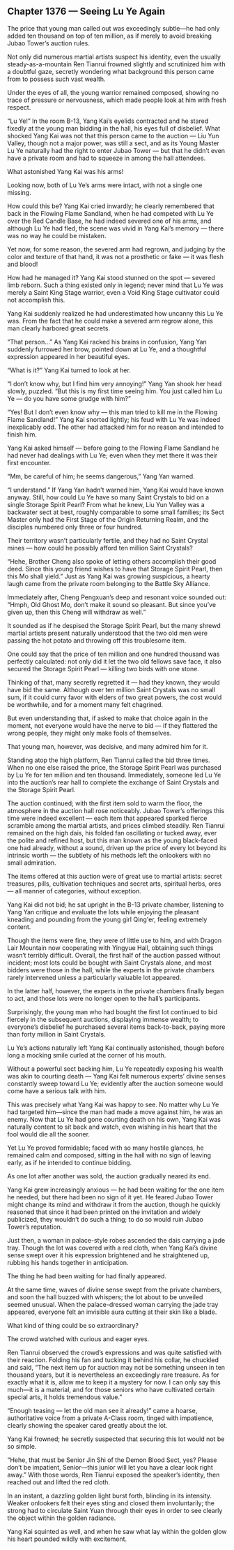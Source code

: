 ## Chapter 1376 — Seeing Lu Ye Again

The price that young man called out was exceedingly subtle—he had only added ten thousand on top of ten million, as if merely to avoid breaking Jubao Tower’s auction rules.

Not only did numerous martial artists suspect his identity, even the usually steady-as-a-mountain Ren Tianrui frowned slightly and scrutinized him with a doubtful gaze, secretly wondering what background this person came from to possess such vast wealth.

Under the eyes of all, the young warrior remained composed, showing no trace of pressure or nervousness, which made people look at him with fresh respect.

“Lu Ye!” In the room B-13, Yang Kai’s eyelids contracted and he stared fixedly at the young man bidding in the hall, his eyes full of disbelief. What shocked Yang Kai was not that this person came to the auction — Liu Yun Valley, though not a major power, was still a sect, and as its Young Master Lu Ye naturally had the right to enter Jubao Tower — but that he didn’t even have a private room and had to squeeze in among the hall attendees.

What astonished Yang Kai was his arms!

Looking now, both of Lu Ye’s arms were intact, with not a single one missing.

How could this be? Yang Kai cried inwardly; he clearly remembered that back in the Flowing Flame Sandland, when he had competed with Lu Ye over the Red Candle Base, he had indeed severed one of his arms, and although Lu Ye had fled, the scene was vivid in Yang Kai’s memory — there was no way he could be mistaken.

Yet now, for some reason, the severed arm had regrown, and judging by the color and texture of that hand, it was not a prosthetic or fake — it was flesh and blood!

How had he managed it? Yang Kai stood stunned on the spot — severed limb reborn. Such a thing existed only in legend; never mind that Lu Ye was merely a Saint King Stage warrior, even a Void King Stage cultivator could not accomplish this.

Yang Kai suddenly realized he had underestimated how uncanny this Lu Ye was. From the fact that he could make a severed arm regrow alone, this man clearly harbored great secrets.

“That person…” As Yang Kai racked his brains in confusion, Yang Yan suddenly furrowed her brow, pointed down at Lu Ye, and a thoughtful expression appeared in her beautiful eyes.

“What is it?” Yang Kai turned to look at her.

“I don’t know why, but I find him very annoying!” Yang Yan shook her head slowly, puzzled. “But this is my first time seeing him. You just called him Lu Ye — do you have some grudge with him?”

“Yes! But I don’t even know why — this man tried to kill me in the Flowing Flame Sandland!” Yang Kai snorted lightly; his feud with Lu Ye was indeed inexplicably odd. The other had attacked him for no reason and intended to finish him.

Yang Kai asked himself — before going to the Flowing Flame Sandland he had never had dealings with Lu Ye; even when they met there it was their first encounter.

“Mm, be careful of him; he seems dangerous,” Yang Yan warned.

“I understand.” If Yang Yan hadn’t warned him, Yang Kai would have known anyway. Still, how could Lu Ye have so many Saint Crystals to bid on a single Storage Spirit Pearl? From what he knew, Liu Yun Valley was a backwater sect at best, roughly comparable to some small families; its Sect Master only had the First Stage of the Origin Returning Realm, and the disciples numbered only three or four hundred.

Their territory wasn’t particularly fertile, and they had no Saint Crystal mines — how could he possibly afford ten million Saint Crystals?

“Hehe, Brother Cheng also spoke of letting others accomplish their good deed. Since this young friend wishes to have that Storage Spirit Pearl, then this Mo shall yield.” Just as Yang Kai was growing suspicious, a hearty laugh came from the private room belonging to the Battle Sky Alliance.

Immediately after, Cheng Pengxuan’s deep and resonant voice sounded out: “Hmph, Old Ghost Mo, don’t make it sound so pleasant. But since you’ve given up, then this Cheng will withdraw as well.”

It sounded as if he despised the Storage Spirit Pearl, but the many shrewd martial artists present naturally understood that the two old men were passing the hot potato and throwing off this troublesome item.

One could say that the price of ten million and one hundred thousand was perfectly calculated: not only did it let the two old fellows save face, it also secured the Storage Spirit Pearl — killing two birds with one stone.

Thinking of that, many secretly regretted it — had they known, they would have bid the same. Although over ten million Saint Crystals was no small sum, if it could curry favor with elders of two great powers, the cost would be worthwhile, and for a moment many felt chagrined.

But even understanding that, if asked to make that choice again in the moment, not everyone would have the nerve to bid — if they flattered the wrong people, they might only make fools of themselves.

That young man, however, was decisive, and many admired him for it.

Standing atop the high platform, Ren Tianrui called the bid three times. When no one else raised the price, the Storage Spirit Pearl was purchased by Lu Ye for ten million and ten thousand. Immediately, someone led Lu Ye into the auction’s rear hall to complete the exchange of Saint Crystals and the Storage Spirit Pearl.

The auction continued; with the first item sold to warm the floor, the atmosphere in the auction hall rose noticeably. Jubao Tower’s offerings this time were indeed excellent — each item that appeared sparked fierce scramble among the martial artists, and prices climbed steadily. Ren Tianrui remained on the high dais, his folded fan oscillating or tucked away, ever the polite and refined host, but this man known as the young black-faced one had already, without a sound, driven up the price of every lot beyond its intrinsic worth — the subtlety of his methods left the onlookers with no small admiration.

The items offered at this auction were of great use to martial artists: secret treasures, pills, cultivation techniques and secret arts, spiritual herbs, ores — all manner of categories, without exception.

Yang Kai did not bid; he sat upright in the B-13 private chamber, listening to Yang Yan critique and evaluate the lots while enjoying the pleasant kneading and pounding from the young girl Qing'er, feeling extremely content.

Though the items were fine, they were of little use to him, and with Dragon Lair Mountain now cooperating with Yingyue Hall, obtaining such things wasn’t terribly difficult. Overall, the first half of the auction passed without incident; most lots could be bought with Saint Crystals alone, and most bidders were those in the hall, while the experts in the private chambers rarely intervened unless a particularly valuable lot appeared.

In the latter half, however, the experts in the private chambers finally began to act, and those lots were no longer open to the hall’s participants.

Surprisingly, the young man who had bought the first lot continued to bid fiercely in the subsequent auctions, displaying immense wealth; to everyone’s disbelief he purchased several items back-to-back, paying more than forty million in Saint Crystals.

Lu Ye’s actions naturally left Yang Kai continually astonished, though before long a mocking smile curled at the corner of his mouth.

Without a powerful sect backing him, Lu Ye repeatedly exposing his wealth was akin to courting death — Yang Kai felt numerous experts’ divine senses constantly sweep toward Lu Ye; evidently after the auction someone would come have a serious talk with him.

This was precisely what Yang Kai was happy to see. No matter why Lu Ye had targeted him—since the man had made a move against him, he was an enemy. Now that Lu Ye had gone courting death on his own, Yang Kai was naturally content to sit back and watch, even wishing in his heart that the fool would die all the sooner.

Yet Lu Ye proved formidable; faced with so many hostile glances, he remained calm and composed, sitting in the hall with no sign of leaving early, as if he intended to continue bidding.

As one lot after another was sold, the auction gradually neared its end.

Yang Kai grew increasingly anxious — he had been waiting for the one item he needed, but there had been no sign of it yet. He feared Jubao Tower might change its mind and withdraw it from the auction, though he quickly reasoned that since it had been printed on the invitation and widely publicized, they wouldn’t do such a thing; to do so would ruin Jubao Tower’s reputation.

Just then, a woman in palace-style robes ascended the dais carrying a jade tray. Though the lot was covered with a red cloth, when Yang Kai’s divine sense swept over it his expression brightened and he straightened up, rubbing his hands together in anticipation.

The thing he had been waiting for had finally appeared.

At the same time, waves of divine sense swept from the private chambers, and soon the hall buzzed with whispers; the lot about to be unveiled seemed unusual. When the palace-dressed woman carrying the jade tray appeared, everyone felt an invisible aura cutting at their skin like a blade.

What kind of thing could be so extraordinary?

The crowd watched with curious and eager eyes.

Ren Tianrui observed the crowd’s expressions and was quite satisfied with their reaction. Folding his fan and tucking it behind his collar, he chuckled and said, “The next item up for auction may not be something unseen in ten thousand years, but it is nevertheless an exceedingly rare treasure. As for exactly what it is, allow me to keep it a mystery for now. I can only say this much—it is a material, and for those seniors who have cultivated certain special arts, it holds tremendous value.”

“Enough teasing — let the old man see it already!” came a hoarse, authoritative voice from a private A-Class room, tinged with impatience, clearly showing the speaker cared greatly about the lot.

Yang Kai frowned; he secretly suspected that securing this lot would not be so simple.

“Hehe, that must be Senior Jin Shi of the Demon Blood Sect, yes? Please don’t be impatient, Senior—this junior will let you have a clear look right away.” With those words, Ren Tianrui exposed the speaker’s identity, then reached out and lifted the red cloth.

In an instant, a dazzling golden light burst forth, blinding in its intensity. Weaker onlookers felt their eyes sting and closed them involuntarily; the strong had to circulate Saint Yuan through their eyes in order to see clearly the object within the golden radiance.

Yang Kai squinted as well, and when he saw what lay within the golden glow his heart pounded wildly with excitement.